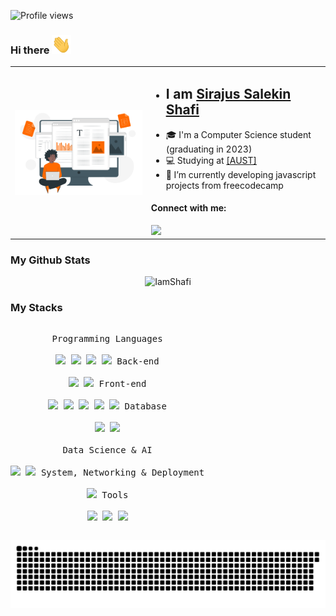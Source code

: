 ![Profile views](https://gpvc.arturio.dev/IamShafi)

### Hi there  <img src="https://raw.githubusercontent.com/ABSphreak/ABSphreak/master/gifs/Hi.gif" height="30" />
<!--
**IamShafi/IamShafi** is a ✨ _special_ ✨ repository because its `README.md` (this file) appears on your GitHub profile.
![Chrome Dino](https://mir-s3-cdn-cf.behance.net/project_modules/max_1200/4ff07986208593.5d9a654e92f36.gif)
-->


  
 
<table>
  <tr>
    <td><img align="right" src="https://raw.githubusercontent.com/gabrlcj/gabrlcj/2aa161dfb942e25ec84396721837dfccc98e08f2/Illustration.svg" alt="Illustration" title="" width=450/></td>
    <td>
      <ul>
        <li><h2 align="left">I am <a href="https://www.linkedin.com/in/iamshafi" target="_blank" rel="noopener noreferrer">Sirajus Salekin Shafi</a> </li>
        <li>🎓 I'm a Computer Science student (graduating in 2023) </li>
        <li>💻 Studying at <a href="https://www.aust.edu"> [AUST] </a></li>
        <li>🌱 I’m currently developing javascript projects from freecodecamp </li>
      </ul>
      <h4>Connect with me:</h4>
      <a href="https://www.linkedin.com/in/iamshafi"><img src="https://img.icons8.com/dusk/40/000000/linkedin.png"/></a>
    </td>
  </tr>
  <tr>  </tr>
</table>

### My Github Stats
<p align="center"> <img src="https://github-readme-stats.vercel.app/api?username=IamShafi&show_icons=true&count_private=true&theme=dark" alt="IamShafi" />
  
  
### My Stacks

<p style="display: inline-block;" align="center">
  <kbd>
    <kbd>Programming Languages</kbd>
    <br>
    <br>
    <img width="30px" src="https://img.icons8.com/fluency/48/undefined/python.png" /> 
    <img width="30px" src="https://img.icons8.com/color/48/undefined/c-sharp-logo-2.png" /> 
    <img width="30px" src="https://img.icons8.com/color/48/undefined/java-coffee-cup-logo--v1.png" /> 
    <img width="30px" src="https://img.icons8.com/color/48/undefined/c-plus-plus-logo.png" /> 
  </kbd>
  
  <kbd>
    <kbd>Back-end</kbd>
    <br>
    <br>
    <img width="30px" src="https://img.icons8.com/color/48/000000/nodejs.png"/>
    <img width="30px" src="https://img.icons8.com/officel/80/undefined/php-logo.png" />
  </kbd>
  
  <kbd>
    <kbd>Front-end</kbd>
    <br>
    <br>
    <img width="30px" src="https://cdn.jsdelivr.net/gh/devicons/devicon/icons/html5/html5-original.svg" /> 
    <img width="30px" src="https://cdn.jsdelivr.net/gh/devicons/devicon/icons/css3/css3-plain.svg" /> 
    <img width="30px" src="https://cdn.jsdelivr.net/gh/devicons/devicon/icons/bootstrap/bootstrap-plain.svg" /> 
    <img width="30px" src="https://cdn.jsdelivr.net/gh/devicons/devicon/icons/javascript/javascript-original.svg" />
    <img width="30px" src="https://img.icons8.com/office/40/228BE6/react.png"/>
  </kbd>
  
  <kbd>
    <kbd>Database</kbd>
    <br>
    <br>
    <img width="30px" src="https://img.icons8.com/color/96/undefined/mysql-logo.png" />
    <img width="30px" src="https://img.icons8.com/color/48/000000/mongodb.png"/>
  </kbd>
  <br>
  <br>
  
  <kbd>
    <kbd>Data Science & AI</kbd>
    <br>
    <br>
    <img width="30px" src="https://cdn.jsdelivr.net/gh/devicons/devicon/icons/numpy/numpy-original.svg" />
    <img width="30px" src="https://cdn.jsdelivr.net/gh/devicons/devicon/icons/pandas/pandas-original.svg" />
  </kbd>
 
  <kbd>
    <kbd>System, Networking & Deployment</kbd>
    <br>
    <br>
<!--     <img width="30px" src="https://cdn.jsdelivr.net/gh/devicons/devicon/icons/heroku/heroku-plain.svg" />
    <img width="30px" src="https://cdn.jsdelivr.net/gh/devicons/devicon/icons/azure/azure-plain.svg" /> -->
    <img width="30px" src="https://cdn.jsdelivr.net/gh/devicons/devicon/icons/git/git-plain.svg" />
<!--     <img width="30px" src="https://cdn.jsdelivr.net/gh/devicons/devicon/icons/docker/docker-plain.svg" /> -->
  </kbd>

  <kbd>
    <kbd>Tools</kbd>
    <br>
    <br>
    <img width="30px" src="https://cdn.jsdelivr.net/gh/devicons/devicon/icons/vscode/vscode-original.svg" />
    <img width="30px" src="https://cdn.jsdelivr.net/gh/devicons/devicon/icons/pycharm/pycharm-original.svg" />
    <img width="30px" src="https://cdn.jsdelivr.net/gh/devicons/devicon/icons/visualstudio/visualstudio-plain.svg" />
  </kbd>
</p>
  
 

![snake gif](https://github.com/TekyaygilFethi/TekyaygilFethi/blob/output/github-contribution-grid-snake.svg)

